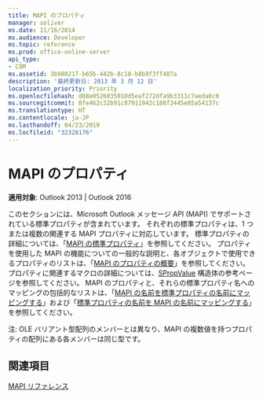```yaml
---
title: MAPI のプロパティ
manager: soliver
ms.date: 11/16/2014
ms.audience: Developer
ms.topic: reference
ms.prod: office-online-server
api_type:
- COM
ms.assetid: 3b980217-b65b-442b-8c18-b8b9f3ff487a
description: '最終更新日: 2013 年 3 月 12 日'
localization_priority: Priority
ms.openlocfilehash: d08e0526035010d5eaf272dfa9b3311c7aeda6c0
ms.sourcegitcommit: 8fe462c32b91c87911942c188f3445e85a54137c
ms.translationtype: HT
ms.contentlocale: ja-JP
ms.lasthandoff: 04/23/2019
ms.locfileid: "32328176"
---
```

# <a name="mapi-properties"></a>MAPI のプロパティ

 
  
**適用対象**: Outlook 2013 | Outlook 2016 
  
このセクションには、Microsoft Outlook メッセージ API (MAPI) でサポートされている標準プロパティが含まれています。 それぞれの標準プロパティは、1 つまたは複数の関連する MAPI プロパティに対応しています。 標準プロパティの詳細については、「[MAPI の標準プロパティ](mapi-canonical-properties.md)」を参照してください。 プロパティを使用した MAPI の機能についての一般的な説明と、各オブジェクトで使用できるプロパティのリストは、「[MAPI のプロパティの概要](mapi-property-overview.md)」を参照してください。 プロパティに関連するマクロの詳細については、[SPropValue](spropvalue.md) 構造体の参考ページを参照してください。 MAPI のプロパティと、それらの標準プロパティ名へのマッピングの包括的なリストは、「[MAPI の名前を標準プロパティの名前にマッピングする](mapping-mapi-names-to-canonical-property-names.md)」および「[標準プロパティの名前を MAPI の名前にマッピングする](mapping-canonical-property-names-to-mapi-names.md)」を参照してください。 
  
注: OLE バリアント型配列のメンバーとは異なり、MAPI の複数値を持つプロパティの配列にある各メンバーは同じ型です。 
  
## <a name="see-also"></a>関連項目



[MAPI リファレンス](mapi-reference.md)

